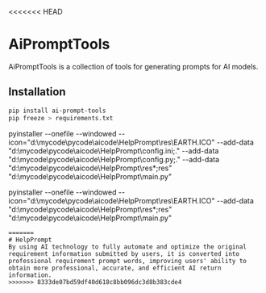 <<<<<<< HEAD
# AiPromptTools
AiPromptTools is a collection of tools for generating prompts for AI models.

## Installation
```bash
pip install ai-prompt-tools
pip freeze > requirements.txt


```
pyinstaller --onefile --windowed --icon="d:\mycode\pycode\aicode\HelpPrompt\res\EARTH.ICO" --add-data "d:\mycode\pycode\aicode\HelpPrompt\config.ini;." --add-data "d:\mycode\pycode\aicode\HelpPrompt\config.py;." --add-data "d:\mycode\pycode\aicode\HelpPrompt\res\*;res\" "d:\mycode\pycode\aicode\HelpPrompt\main.py"


pyinstaller --onefile --windowed --icon="d:\mycode\pycode\aicode\HelpPrompt\res\EARTH.ICO" --add-data "d:\mycode\pycode\aicode\HelpPrompt\res\*;res\" "d:\mycode\pycode\aicode\HelpPrompt\main.py"
```
=======
# HelpPrompt
By using AI technology to fully automate and optimize the original requirement information submitted by users, it is converted into professional requirement prompt words, improving users' ability to obtain more professional, accurate, and efficient AI return information.
>>>>>>> 8333de07bd59df40d618c8bb096dc3d8b383cde4
